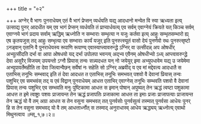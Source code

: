 +++
title = "०२"

+++
अग्नेर् वै भागः पुनराधेयम् एतं वै भागं प्रेप्सन् व्यर्धयति यद्य् आदधानो मन्येत वि स्या ऋध्यता इत्य् उत्साद्य पुनर् आदधीत यम् एव भागं प्रेप्सन् व्यर्धयति तं प्राप्यार्धयत्य् एव सर्वम् एवाग्नेयं क्रियते यत् किञ्च सर्वम् एवाग्नये भागं प्रदाय सर्वाम् ऋद्धिम् ऋध्नोति न सम्भाराः सम्भृत्या न यजुः कर्तवा इत्य् आहुः सम्भृतसम्भारो ह्य् एष कृतयजुस् तद् आहुः सम्भृत्या एव सम्भाराः कार्यं यजुर् इति पुनरुत्स्यूतं वासो देयं पुनर्णवो रथः पुनरुत्सृष्टो ऽनड्वान् एतानि वै पुनराधेयस्य रूपाणि रूपाण्य् एवास्याप्त्वावरुन्द्धे ऽग्निर् वा उत्सीदन्न् अप ओषधीर् अभ्युत्सीदति दर्भा वा आपा ओषधयो यद् दर्भा उपोलपा भवन्त्य् अद्भ्य एवैनम् ओषधीभ्यो ऽध्य् आप्त्वावरुन्द्धे देवा असुरैर् विजयम् उपयन्तो ऽग्नौ प्रियास् तन्वः सन्न्यदधत यन् नो जयेयुर् इमा अभ्युपधावेम यद्य् उ जयेमेमा अभ्युपावर्तेमहीति ता देवा जित्वान्वैछन् सर्वेषां नः सहेति सो ऽग्निर् अब्रवीद् य एव मां मद्देवत्य आदधातै स एताभिस् तनूभिः सम्भवाद् इति तं देवा आदधत त एताभिस् तनूभिः समभवत् पशवो वै देवानां प्रियास् तन्वः पशुभिर् एव समभवंस् तद् य एवं विद्वान् पुनराधेयम् आधत्त एताभिर् एवाग्नेस् तनूभिः सम्भवति पशवो वै देवानां प्रियास् तन्वः पशुभिर् एव सम्भवति मनुः पुष्टिकामा आधत्त स इमान् पोषान् अपुष्यत् तेन ऋद्धं त्वष्टा पशुकामा आधत्त त इमे त्वाष्ट्राः पशवः प्राजायन्त तेन ऋद्धं प्रजापतिः प्रजाकामा आधत्त ता इमाः प्रजाः प्राजापत्याः प्राजायन्त तेन ऋद्धं यो वै तम् अग्रा आधत्त स तेन वसुना समभवत् तत् पुनर्वसोः पुनर्वसुत्वं तस्मात् पुनर्वसा आधेयः पुनर् हि स तेन वसुना समभवद् यो वै तम् आधत्तार्ध्नोत् स तस्माद् अनुराधास्व् आधेय ऋद्ध्यय् ऋध्नोत्य् एवाथो मिथुनत्वाय ॥म्स्_१,७।२॥  
    
